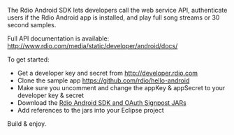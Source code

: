 The Rdio Android SDK lets developers call the web service API, authenticate
users if the Rdio Android app is installed, and play full song streams or
30 second samples.

Full API documentation is available: http://www.rdio.com/media/static/developer/android/docs/

To get started:

* Get a developer key and secret from http://developer.rdio.com
* Clone the sample app https://github.com/rdio/hello-android
* Make sure you uncomment and change the appKey & appSecret to your developer key & secret
* Download the [Rdio Android SDK and OAuth Signpost JARs](http://rdio.com/media/static/developer/android/rdio-android.tar.gz)
* Add references to the jars into your Eclipse project

Build & enjoy.
